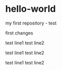 # hello-world
my first repository - test

first changes

test line1
test line2

test line1 test line2

test line1  test line2
